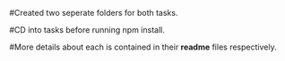 #Created two seperate folders for both tasks.

#CD into tasks before running npm install.

#More details about each is contained in their **readme** files respectively.
